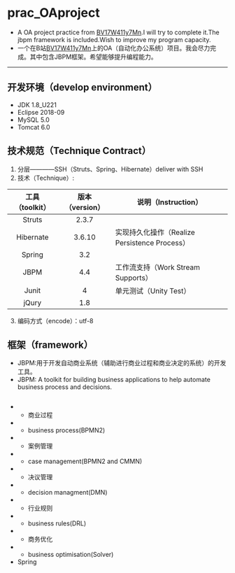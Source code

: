 # prac_OAproject
[BV17W411y7Mn]:https://www.bilibili.com/video/BV17W411y7Mn "【编程】java开发工程师项目实战 15套合集（毕业设计项目）"
* A OA project practice from [BV17W411y7Mn].I will try to complete it.The jbpm framework is included.Wish to improve my program capacity.
* 一个在B站[BV17W411y7Mn]上的OA（自动化办公系统）项目。我会尽力完成。其中包含JBPM框架。希望能够提升编程能力。
---
## 开发环境（develop environment）
* JDK 1.8_U221
* Eclipse 2018-09
* MySQL 5.0
* Tomcat 6.0
## 技术规范（Technique Contract）
1) 分层————SSH（Struts、Spring、Hibernate）deliver with SSH
2) 技术（Technique）:

工具（toolkit）|版本（version）|说明（Instruction）
|:-----:|:-----:|---
Struts |2.3.7|
Hibernate|3.6.10|实现持久化操作（Realize Persistence Process）
Spring|3.2
JBPM|4.4|工作流支持（Work Stream Supports）
Junit|4|单元测试（Unity Test）
jQury|1.8
3) 编码方式（encode）：utf-8
## 框架（framework）
* JBPM:用于开发自动商业系统（辅助进行商业过程和商业决定的系统）的开发工具。
* JBPM: A toolkit for building business applications to help automate business process and decisions.
```
```
* * 商业过程
* * business process(BPMN2)
* * 案例管理
* * case management(BPMN2 and CMMN)
* * 决议管理
* * decision managment(DMN)
* * 行业规则
* * business rules(DRL)
* * 商务优化
* * business optimisation(Solver)
* Spring